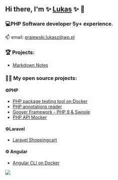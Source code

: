 ## Hi there, I'm ✨ [Lukas](https://gssc.pl) ✨ 👋 

### 💻PHP Software developer 5y+ experience.

📫 email: grajewski.lukasz@wp.pl

### 🏆 Projects:
- [Markdown Notes](https://gssc.pl/markdown-notes) 

### 👨‍💻 My open source projects:
#### ⚙️PHP
  - [PHP package testing tool on Docker](https://github.com/grajewsky/php-docker-testing)
  - [PHP annotations reader](https://github.com/grajewsky/annotations)
  - [Gooyer Framework - PHP 8 & Swoole](https://github.com/gooyer)
  - [PHP API Mocker](https://github.com/letme-proto)

#### ⚙️Laravel
  - [Laravel Shoppingcart](https://github.com/grajewsky/laravel-shopcart)
 
#### ⚙️ Angular
  - [Angular CLI on Docker](https://github.com/grajewsky/ng-cli-docker)


![](https://komarev.com/ghpvc/?username=grajewsky&color=blue)
